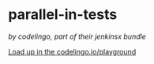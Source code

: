 # parallel-in-tests 

_by codelingo, part of their jenkinsx bundle_


[Load up in the codelingo.io/playground](https://codelingo.io/playground/?repo=github.com/codelingo/hub&dir=tenets/codelingo/jenkinsx/parallel-in-tests&tenet=codelingo/jenkinsx/parallel-in-tests)